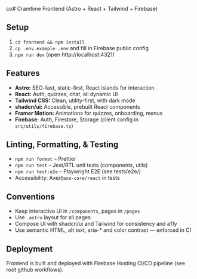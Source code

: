 co# Cramtime Frontend (Astro + React + Tailwind + Firebase)

## Setup

1.  `cd frontend && npm install`
2.  `cp .env.example .env` and fill in Firebase public config
3.  `npm run dev` (open http://localhost:4321)

## Features

- **Astro:** SEO-fast, static-first, React islands for interaction
- **React:** Auth, quizzes, chat, all dynamic UI
- **Tailwind CSS:** Clean, utility-first, with dark mode
- **shadcn/ui:** Accessible, prebuilt React components
- **Framer Motion:** Animations for quizzes, onboarding, menus
- **Firebase:** Auth, Firestore, Storage (client config in `src/utils/firebase.ts`)

## Linting, Formatting, & Testing

- `npm run format` – Prettier
- `npm run test` – Jest/RTL unit tests (components, utils)
- `npm run test:e2e` – Playwright E2E (see tests/e2e/)
- Accessibility: Axe/`@axe-core/react` in tests

## Conventions

- Keep interactive UI in `/components`, pages in `/pages`
- Use `.astro` layout for all pages
- Compose UI with shadcn/ui and Tailwind for consistency and a11y
- Use semantic HTML, alt text, aria-* and color contrast — enforced in CI

## Deployment

Frontend is built and deployed with Firebase Hosting CI/CD pipeline (see root github workflows).